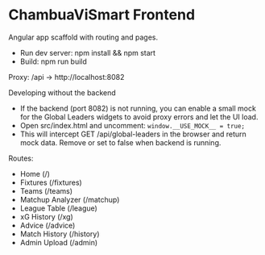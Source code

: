 # ChambuaViSmart Frontend

Angular app scaffold with routing and pages.

- Run dev server: npm install && npm start
- Build: npm run build

Proxy: /api -> http://localhost:8082

Developing without the backend
- If the backend (port 8082) is not running, you can enable a small mock for the Global Leaders widgets to avoid proxy errors and let the UI load.
- Open src/index.html and uncomment: `window.__USE_MOCK__ = true;`
- This will intercept GET /api/global-leaders in the browser and return mock data. Remove or set to false when backend is running.

Routes:
- Home (/)
- Fixtures (/fixtures)
- Teams (/teams)
- Matchup Analyzer (/matchup)
- League Table (/league)
- xG History (/xg)
- Advice (/advice)
- Match History (/history)
- Admin Upload (/admin)
